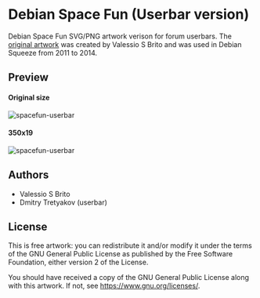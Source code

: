 # Debian Space Fun (Userbar version)
Debian Space Fun SVG/PNG artwork verison for forum userbars. The [original artwork](https://wiki.debian.org/DebianArt/Themes/SpaceFun) was created by Valessio S Brito and was used in Debian Squeeze from 2011 to 2014.

## Preview
#### **Original size**
![spacefun-userbar](https://github.com/user-attachments/assets/f17481a5-8259-4511-8e9d-3fcaf8bd87e5)

#### **350x19**
![spacefun-userbar](https://github.com/user-attachments/assets/a5db772b-9d05-4f3a-8cbc-8c3e84ea4523)

## Authors
* Valessio S Brito
* Dmitry Tretyakov (userbar)

## License
This is free artwork: you can redistribute it and/or modify it under the terms of the GNU General Public License as published by the Free Software Foundation, either version 2 of the License.

You should have received a copy of the GNU General Public License along with this artwork. If not, see https://www.gnu.org/licenses/.
